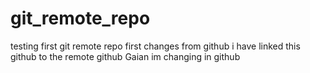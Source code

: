 # git_remote_repo
testing first git remote repo
first changes from github
i have linked this github to the remote github
Gaian im changing in github
